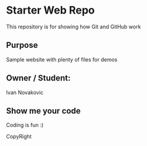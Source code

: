# Starter Web Repo

This repository is for showing how Git and GitHub work

## Purpose

Sample website with plenty of files for demos

## Owner / Student: 

Ivan Novakovic

## Show me your code

Coding is fun :)

CopyRight